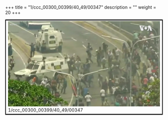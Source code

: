 +++
title = "1/ccc_00300_00399/40_49/00347"
description = ""
weight = 20
+++

<table style="border:2px solid black;max-width:800px;max-height:800px;" 
><tr><td>
<img class="center-fit-jpg"
src="/jpg_/aaa_20190430_NxaOmWaI8sI_00346.jpg">
1/ccc_00300_00399/40_49/00347
</img></td></tr></table>
